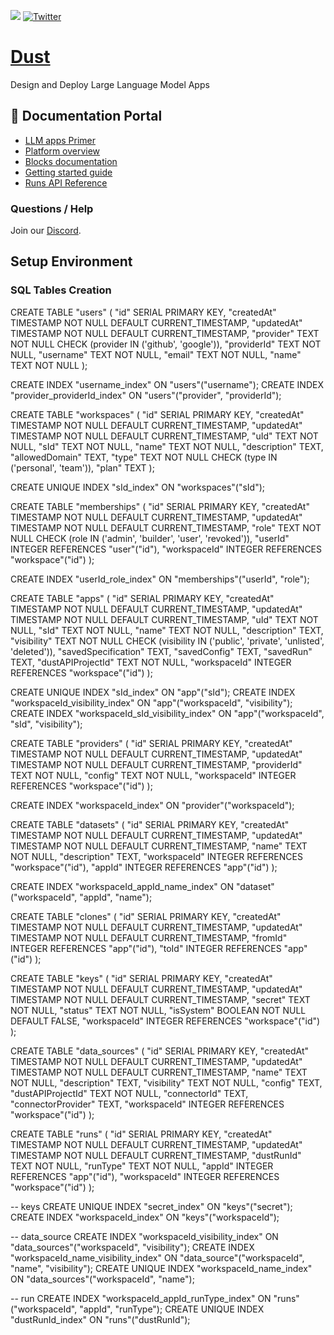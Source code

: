 [![](https://dcbadge.vercel.app/api/server/8NJR3zQU5X?compact=true&style=flat)](https://discord.gg/8NJR3zQU5X) [![Twitter](https://img.shields.io/twitter/url.svg?label=Follow%20%40dust4ai&style=social&url=https%3A%2F%2Ftwitter.com-dust4ai)](https://twitter.com/dust4ai)

# [Dust](https://dust.tt)

Design and Deploy Large Language Model Apps

## :book: Documentation Portal

- [LLM apps Primer](https://docs.dust.tt/introduction)
- [Platform overview](https://docs.dust.tt/overview)
- [Blocks documentation](https://docs.dust.tt/core-blocks)
- [Getting started guide](https://docs.dust.tt/quickstart)
- [Runs API Reference](https://docs.dust.tt/runs)

### Questions / Help

Join our [Discord](https://discord.gg/8NJR3zQU5X).

## Setup Environment 

### SQL Tables Creation 

CREATE TABLE "users" (
  "id" SERIAL PRIMARY KEY,
  "createdAt" TIMESTAMP NOT NULL DEFAULT CURRENT_TIMESTAMP,
  "updatedAt" TIMESTAMP NOT NULL DEFAULT CURRENT_TIMESTAMP,
  "provider" TEXT NOT NULL CHECK (provider IN ('github', 'google')),
  "providerId" TEXT NOT NULL,
  "username" TEXT NOT NULL,
  "email" TEXT NOT NULL,
  "name" TEXT NOT NULL
);

CREATE INDEX "username_index" ON "users"("username");
CREATE INDEX "provider_providerId_index" ON "users"("provider", "providerId");

CREATE TABLE "workspaces" (
  "id" SERIAL PRIMARY KEY,
  "createdAt" TIMESTAMP NOT NULL DEFAULT CURRENT_TIMESTAMP,
  "updatedAt" TIMESTAMP NOT NULL DEFAULT CURRENT_TIMESTAMP,
  "uId" TEXT NOT NULL,
  "sId" TEXT NOT NULL,
  "name" TEXT NOT NULL,
  "description" TEXT,
  "allowedDomain" TEXT,
  "type" TEXT NOT NULL CHECK (type IN ('personal', 'team')),
  "plan" TEXT
);

CREATE UNIQUE INDEX "sId_index" ON "workspaces"("sId");

CREATE TABLE "memberships" (
  "id" SERIAL PRIMARY KEY,
  "createdAt" TIMESTAMP NOT NULL DEFAULT CURRENT_TIMESTAMP,
  "updatedAt" TIMESTAMP NOT NULL DEFAULT CURRENT_TIMESTAMP,
  "role" TEXT NOT NULL CHECK (role IN ('admin', 'builder', 'user', 'revoked')),
  "userId" INTEGER REFERENCES "user"("id"),
  "workspaceId" INTEGER REFERENCES "workspace"("id")
);

CREATE INDEX "userId_role_index" ON "memberships"("userId", "role");

CREATE TABLE "apps" (
  "id" SERIAL PRIMARY KEY,
  "createdAt" TIMESTAMP NOT NULL DEFAULT CURRENT_TIMESTAMP,
  "updatedAt" TIMESTAMP NOT NULL DEFAULT CURRENT_TIMESTAMP,
  "uId" TEXT NOT NULL,
  "sId" TEXT NOT NULL,
  "name" TEXT NOT NULL,
  "description" TEXT,
  "visibility" TEXT NOT NULL CHECK (visibility IN ('public', 'private', 'unlisted', 'deleted')),
  "savedSpecification" TEXT,
  "savedConfig" TEXT,
  "savedRun" TEXT,
  "dustAPIProjectId" TEXT NOT NULL,
  "workspaceId" INTEGER REFERENCES "workspace"("id")
);


CREATE UNIQUE INDEX "sId_index" ON "app"("sId");
CREATE INDEX "workspaceId_visibility_index" ON "app"("workspaceId", "visibility");
CREATE INDEX "workspaceId_sId_visibility_index" ON "app"("workspaceId", "sId", "visibility");

CREATE TABLE "providers" (
  "id" SERIAL PRIMARY KEY,
  "createdAt" TIMESTAMP NOT NULL DEFAULT CURRENT_TIMESTAMP,
  "updatedAt" TIMESTAMP NOT NULL DEFAULT CURRENT_TIMESTAMP,
  "providerId" TEXT NOT NULL,
  "config" TEXT NOT NULL,
  "workspaceId" INTEGER REFERENCES "workspace"("id")
);

CREATE INDEX "workspaceId_index" ON "provider"("workspaceId");

CREATE TABLE "datasets" (
  "id" SERIAL PRIMARY KEY,
  "createdAt" TIMESTAMP NOT NULL DEFAULT CURRENT_TIMESTAMP,
  "updatedAt" TIMESTAMP NOT NULL DEFAULT CURRENT_TIMESTAMP,
  "name" TEXT NOT NULL,
  "description" TEXT,
  "workspaceId" INTEGER REFERENCES "workspace"("id"),
  "appId" INTEGER REFERENCES "app"("id")
);

CREATE INDEX "workspaceId_appId_name_index" ON "dataset"("workspaceId", "appId", "name");

CREATE TABLE "clones" (
  "id" SERIAL PRIMARY KEY,
  "createdAt" TIMESTAMP NOT NULL DEFAULT CURRENT_TIMESTAMP,
  "updatedAt" TIMESTAMP NOT NULL DEFAULT CURRENT_TIMESTAMP,
  "fromId" INTEGER REFERENCES "app"("id"),
  "toId" INTEGER REFERENCES "app"("id")
);

CREATE TABLE "keys" (
  "id" SERIAL PRIMARY KEY,
  "createdAt" TIMESTAMP NOT NULL DEFAULT CURRENT_TIMESTAMP,
  "updatedAt" TIMESTAMP NOT NULL DEFAULT CURRENT_TIMESTAMP,
  "secret" TEXT NOT NULL,
  "status" TEXT NOT NULL,
  "isSystem" BOOLEAN NOT NULL DEFAULT FALSE,
  "workspaceId" INTEGER REFERENCES "workspace"("id")
);

CREATE TABLE "data_sources" (
  "id" SERIAL PRIMARY KEY,
  "createdAt" TIMESTAMP NOT NULL DEFAULT CURRENT_TIMESTAMP,
  "updatedAt" TIMESTAMP NOT NULL DEFAULT CURRENT_TIMESTAMP,
  "name" TEXT NOT NULL,
  "description" TEXT,
  "visibility" TEXT NOT NULL,
  "config" TEXT,
  "dustAPIProjectId" TEXT NOT NULL,
  "connectorId" TEXT,
  "connectorProvider" TEXT,
  "workspaceId" INTEGER REFERENCES "workspace"("id")
);

CREATE TABLE "runs" (
  "id" SERIAL PRIMARY KEY,
  "createdAt" TIMESTAMP NOT NULL DEFAULT CURRENT_TIMESTAMP,
  "updatedAt" TIMESTAMP NOT NULL DEFAULT CURRENT_TIMESTAMP,
  "dustRunId" TEXT NOT NULL,
  "runType" TEXT NOT NULL,
  "appId" INTEGER REFERENCES "app"("id"),
  "workspaceId" INTEGER REFERENCES "workspace"("id")
);

-- keys
CREATE UNIQUE INDEX "secret_index" ON "keys"("secret");
CREATE INDEX "workspaceId_index" ON "keys"("workspaceId");

-- data_source
CREATE INDEX "workspaceId_visibility_index" ON "data_sources"("workspaceId", "visibility");
CREATE INDEX "workspaceId_name_visibility_index" ON "data_source"("workspaceId", "name", "visibility");
CREATE UNIQUE INDEX "workspaceId_name_index" ON "data_sources"("workspaceId", "name");

-- run
CREATE INDEX "workspaceId_appId_runType_index" ON "runs"("workspaceId", "appId", "runType");
CREATE UNIQUE INDEX "dustRunId_index" ON "runs"("dustRunId");
